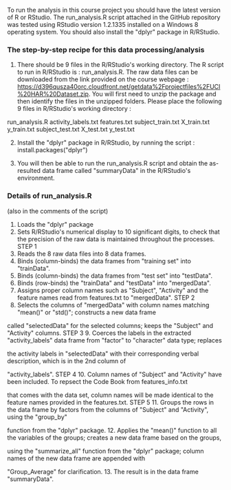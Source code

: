 To run the analysis in this course project you should have the latest version of R or RStudio. The run_analysis.R 
script attached in the GitHub repository was tested using RStudio version 1.2.1335 installed on a Windows 8 operating 
system. You should also install the "dplyr" package in R/RStudio.

### The step-by-step recipe for this data processing/analysis

1. There should be 9 files in the R/RStudio's working directory. The R script to run in R/RStudio is : run_analysis.R. The raw data files can be downloaded from the link provided on the course webpage : https://d396qusza40orc.cloudfront.net/getdata%2Fprojectfiles%2FUCI%20HAR%20Dataset.zip. You will first need to unzip 
the package and then identify the files in the unzipped folders. Please place the following 9 files in R/RStudio's 
working directory :<br/>

run_analysis.R
activity_labels.txt
features.txt
subject_train.txt
X_train.txt
y_train.txt
subject_test.txt
X_test.txt
y_test.txt

2. Install the "dplyr" package in R/RStudio, by running the script : install.packages("dplyr")

3. You will then be able to run the run_analysis.R script and obtain the as-resulted data frame called "summaryData" in the R/RStudio's environment. 


### Details of run_analysis.R
(also in the comments of the script)

1. Loads the "dplyr" package
2. Sets R/RStudio's numerical display to 10 significant digits, to check that the precision of the raw data is maintained throughout the processes.
STEP 1
3. Reads the 8 raw data files into 8 data frames.
4. Binds (column-binds) the data frames from "training set" into "trainData".
5. Binds (column-binds) the data frames from "test set" into "testData".
6. Binds (row-binds) the "trainData" and "testData" into "mergedData".
7. Assigns proper column names such as "Subject", "Activity" and the feature names read from features.txt to "mergedData".
STEP 2
8. Selects the columns of "mergedData" with column names matching "mean()" or "std()"; constructs a new data frame 

called "selectedData" for the selected columns; keeps the "Subject" and "Activity" columns.
STEP 3
9. Coerces the labels in the extracted "activity_labels" data frame from "factor" to "character" data type; replaces 

the activity labels in "selectedData" with their corresponding verbal description, which is in the 2nd column of 

"activity_labels".
STEP 4
10. Column names of "Subject" and "Activity" have been included. To repsect the Code Book from features_info.txt 

that comes with the data set, column names will be made identical to the feature names provided in the features.txt.
STEP 5
11. Groups the rows in the data frame by factors from the columns of "Subject" and "Activity", using the "group_by" 

function from the "dplyr" package.
12. Applies the "mean()" function to all the variables of the groups; creates a new data frame based on the groups, 

using the "summarize_all" function from the "dplyr" package; column names of the new data frame are appended with 

"Group_Average" for clarification.
13. The result is in the data frame "summaryData".




